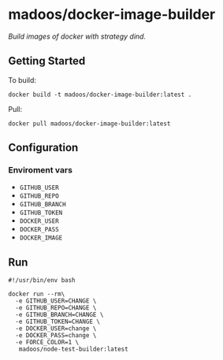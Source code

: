 # madoos/docker-image-builder

_Build images of docker with strategy dind._

## Getting Started

To build:
    
    docker build -t madoos/docker-image-builder:latest .

Pull:

    docker pull madoos/docker-image-builder:latest 


## Configuration

### Enviroment vars

* `GITHUB_USER`
* `GITHUB_REPO`
* `GITHUB_BRANCH`
* `GITHUB_TOKEN`
* `DOCKER_USER`
* `DOCKER_PASS`
* `DOCKER_IMAGE`


## Run

```console
#!/usr/bin/env bash

docker run --rm\
  -e GITHUB_USER=CHANGE \
  -e GITHUB_REPO=CHANGE \
  -e GITHUB_BRANCH=CHANGE \
  -e GITHUB_TOKEN=CHANGE \
  -e DOCKER_USER=change \
  -e DOCKER_PASS=change \
  -e FORCE_COLOR=1 \
   madoos/node-test-builder:latest

```

